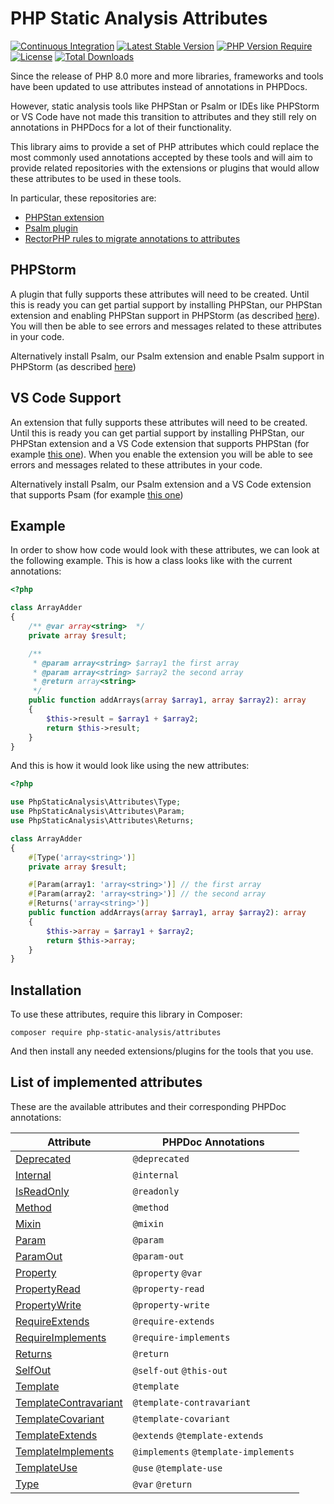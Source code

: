 # PHP Static Analysis Attributes

[![Continuous Integration](https://github.com/php-static-analysis/attributes/workflows/All%20Tests/badge.svg)](https://github.com/php-static-analysis/attributes/actions)
[![Latest Stable Version](https://poser.pugx.org/php-static-analysis/attributes/v/stable)](https://packagist.org/packages/php-static-analysis/attributes)
[![PHP Version Require](http://poser.pugx.org/php-static-analysis/attributes/require/php)](https://packagist.org/packages/php-static-analysis/attributes)
[![License](https://poser.pugx.org/php-static-analysis/attributes/license)](https://github.com/php-static-analysis/attributes/blob/main/LICENSE)
[![Total Downloads](https://poser.pugx.org/php-static-analysis/attributes/downloads)](https://packagist.org/packages/php-static-analysis/attributes/stats)

Since the release of PHP 8.0 more and more libraries, frameworks and tools have been updated to use attributes instead of annotations in PHPDocs.

However, static analysis tools like PHPStan or Psalm or IDEs like PHPStorm or VS Code have not made this transition to attributes and they still rely on annotations in PHPDocs for a lot of their functionality.

This library aims to provide a set of PHP attributes which could replace the most commonly used annotations accepted by these tools and will aim to provide related repositories with the extensions or plugins that would allow these attributes to be used in these tools.

In particular, these repositories are:

- [PHPStan extension](https://github.com/php-static-analysis/phpstan-extension)
- [Psalm plugin](https://github.com/php-static-analysis/psalm-plugin)
- [RectorPHP rules to migrate annotations to attributes](https://github.com/php-static-analysis/rector-rule)

## PHPStorm
A plugin that fully supports these attributes will need to be created. Until this is ready you can get partial support by installing PHPStan, our PHPStan extension and enabling PHPStan support in PHPStorm (as described [here](https://www.jetbrains.com/help/phpstorm/using-phpstan.html)). You will then be able to see errors and messages related to these attributes in your code.

Alternatively install Psalm, our Psalm extension and enable Psalm support in PHPStorm (as described [here](https://www.jetbrains.com/help/phpstorm/using-psalm.html))

## VS Code Support
An extension that fully supports these attributes will need to be created. Until this is ready you can get partial support by installing PHPStan, our PHPStan extension and a VS Code extension that supports PHPStan (for example [this one](https://github.com/SanderRonde/phpstan-vscode)). When you enable the extension you will be able to see errors and messages related to these attributes in your code.

Alternatively install Psalm, our Psalm extension and a VS Code extension that supports Psam (for example [this one](https://github.com/psalm/psalm-vscode-plugin)) 

## Example

In order to show how code would look with these attributes, we can look at the following example. This is how a class looks like with the current annotations:

```php
<?php

class ArrayAdder
{
    /** @var array<string>  */
    private array $result;

    /**
     * @param array<string> $array1 the first array
     * @param array<string> $array2 the second array
     * @return array<string>
     */
    public function addArrays(array $array1, array $array2): array
    {
        $this->result = $array1 + $array2;
        return $this->result;
    }
}
```

And this is how it would look like using the new attributes:

```php
<?php

use PhpStaticAnalysis\Attributes\Type;
use PhpStaticAnalysis\Attributes\Param;
use PhpStaticAnalysis\Attributes\Returns;

class ArrayAdder
{
    #[Type('array<string>')]
    private array $result;

    #[Param(array1: 'array<string>')] // the first array
    #[Param(array2: 'array<string>')] // the second array
    #[Returns('array<string>')]
    public function addArrays(array $array1, array $array2): array
    {
        $this->array = $array1 + $array2;
        return $this->array;
    }
}
```

## Installation

To use these attributes, require this library in Composer:

```
composer require php-static-analysis/attributes
```

And then install any needed extensions/plugins for the tools that you use.

## List of implemented attributes

These are the available attributes and their corresponding PHPDoc annotations:

| Attribute                                             | PHPDoc Annotations                  |
|-------------------------------------------------------|-------------------------------------|
| [Deprecated](doc/Deprecated.md)                       | `@deprecated`                       |
| [Internal](doc/Internal.md)                           | `@internal`                         |
| [IsReadOnly](doc/IsReadOnly.md)                       | `@readonly`                         |
| [Method](doc/Method.md)                               | `@method`                           |
| [Mixin](doc/Mixin.md)                                 | `@mixin`                            |
| [Param](doc/Param.md)                                 | `@param`                            |
| [ParamOut](doc/ParamOut.md)                           | `@param-out`                        |
| [Property](doc/Property.md)                           | `@property` `@var`                  |
| [PropertyRead](doc/PropertyRead.md)                   | `@property-read`                    |
| [PropertyWrite](doc/PropertyWrite.md)                 | `@property-write`                   |
| [RequireExtends](doc/RequireExtends.md)               | `@require-extends`                  |
| [RequireImplements](doc/RequireImplements.md)         | `@require-implements`               |
| [Returns](doc/Returns.md)                             | `@return`                           |
| [SelfOut](doc/SelfOut.md)                             | `@self-out` `@this-out`             |
| [Template](doc/Template.md)                           | `@template`                         |
| [TemplateContravariant](doc/TemplateContravariant.md) | `@template-contravariant`           |
| [TemplateCovariant](doc/TemplateCovariant.md)         | `@template-covariant`               |
| [TemplateExtends](doc/TemplateExtends.md)             | `@extends` `@template-extends`      |
| [TemplateImplements](doc/TemplateImplements.md)       | `@implements` `@template-implements`|
| [TemplateUse](doc/TemplateUse.md)                     | `@use` `@template-use`              |
| [Type](doc/Type.md)                                   | `@var` `@return`                    |


